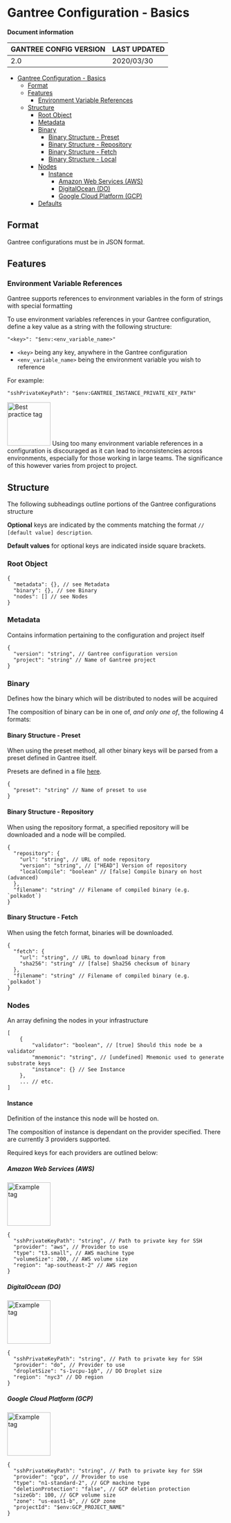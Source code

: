 # Gantree Configuration - Basics

**Document information**

| GANTREE CONFIG VERSION | LAST UPDATED |
| ---------------------- | ------------ |
| 2.0                    | 2020/03/30   |

- [Gantree Configuration - Basics](#gantree-configuration---basics)
  - [Format](#format)
  - [Features](#features)
    - [Environment Variable References](#environment-variable-references)
  - [Structure](#structure)
    - [Root Object](#root-object)
    - [Metadata](#metadata)
    - [Binary](#binary)
      - [Binary Structure - Preset](#binary-structure---preset)
      - [Binary Structure - Repository](#binary-structure---repository)
      - [Binary Structure - Fetch](#binary-structure---fetch)
      - [Binary Structure - Local](#binary-structure---local)
    - [Nodes](#nodes)
      - [Instance](#instance)
        - [Amazon Web Services (AWS)](#amazon-web-services-aws)
        - [DigitalOcean (DO)](#digitalocean-do)
        - [Google Cloud Platform (GCP)](#google-cloud-platform-gcp)
    - [Defaults](#defaults)

## Format

Gantree configurations must be in JSON format.

## Features

### Environment Variable References

Gantree supports references to environment variables in the form of strings with special formatting

To use environment variables references in your Gantree configuration, define a key value as a string with the following structure:

```jsonc
"<key>": "$env:<env_variable_name>"
```

- `<key>` being any key, anywhere in the Gantree configuration
- `<env_variable_name>` being the environment variable you wish to reference

For example:

```jsonc
"sshPrivateKeyPath": "$env:GANTREE_INSTANCE_PRIVATE_KEY_PATH"
```

<p><img src="https://raw.githubusercontent.com/flex-dapps/gantree-misc/master/docs/img/Github_best_practice_tag.png" alt="Best practice tag" width="100">
Using too many environment variable references in a configuration is discouraged as it can lead to inconsistencies across environments, especially for those working in large teams. The significance of this however varies from project to project.
</p>

## Structure

The following subheadings outline portions of the Gantree configurations structure

**Optional** keys are indicated by the comments matching the format `// [default value] description`.

**Default values** for optional keys are indicated inside square brackets.

### Root Object

```jsonc
{
  "metadata": {}, // see Metadata
  "binary": {}, // see Binary
  "nodes": [] // see Nodes
}
```

### Metadata

Contains information pertaining to the configuration and project itself

```jsonc
{
  "version": "string", // Gantree configuration version
  "project": "string" // Name of Gantree project
}
```

### Binary

Defines how the binary which will be distributed to nodes will be acquired

The composition of binary can be in one of, _and only one of_, the following 4 formats:

#### Binary Structure - Preset

When using the preset method, all other binary keys will be parsed from a preset defined in Gantree itself.

Presets are defined in a file [here](../../src/static_data/binary_presets.json).

```jsonc
{
  "preset": "string" // Name of preset to use
}
```

#### Binary Structure - Repository

When using the repository format, a specified repository will be downloaded and a node will be compiled.

```jsonc
{
  "repository": {
    "url": "string", // URL of node repository
    "version": "string", // ["HEAD"] Version of repository
    "localCompile": "boolean" // [false] Compile binary on host (advanced)
  },
  "filename": "string" // Filename of compiled binary (e.g. `polkadot`)
}
```

#### Binary Structure - Fetch

When using the fetch format, binaries will be downloaded.

```jsonc
{
  "fetch": {
    "url": "string", // URL to download binary from
    "sha256": "string" // [false] Sha256 checksum of binary
  },
  "filename": "string" // Filename of compiled binary (e.g. `polkadot`)
}
```

### Nodes

An array defining the nodes in your infrastructure

```jsonc
[
    {
        "validator": "boolean", // [true] Should this node be a validator
        "mnemonic": "string", // [undefined] Mnemonic used to generate substrate keys
        "instance": {} // See Instance
    },
    ... // etc.
]
```

#### Instance

Definition of the instance this node will be hosted on.

The composition of instance is dependant on the provider specified. There are currently 3 providers supported.

Required keys for each providers are outlined below:

##### Amazon Web Services (AWS)

<img src="https://raw.githubusercontent.com/flex-dapps/gantree-misc/master/docs/img/Github_example_tag.png" alt="Example tag" width="100">

```jsonc
{
  "sshPrivateKeyPath": "string", // Path to private key for SSH
  "provider": "aws", // Provider to use
  "type": "t3.small", // AWS machine type
  "volumeSize": 200, // AWS volume size
  "region": "ap-southeast-2" // AWS region
}
```

##### DigitalOcean (DO)

<img src="https://raw.githubusercontent.com/flex-dapps/gantree-misc/master/docs/img/Github_example_tag.png" alt="Example tag" width="100">

```jsonc
{
  "sshPrivateKeyPath": "string", // Path to private key for SSH
  "provider": "do", // Provider to use
  "dropletSize": "s-1vcpu-1gb", // DO Droplet size
  "region": "nyc3" // DO region
}
```

##### Google Cloud Platform (GCP)

<img src="https://raw.githubusercontent.com/flex-dapps/gantree-misc/master/docs/img/Github_example_tag.png" alt="Example tag" width="100">

```jsonc
{
  "sshPrivateKeyPath": "string", // Path to private key for SSH
  "provider": "gcp", // Provider to use
  "type": "n1-standard-2", // GCP machine type
  "deletionProtection": "false", // GCP deletion protection
  "sizeGb": 100, // GCP volume size
  "zone": "us-east1-b", // GCP zone
  "projectId": "$env:GCP_PROJECT_NAME"
}
```

